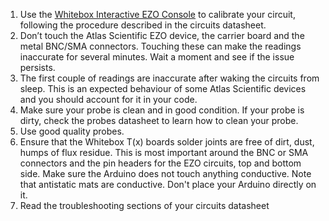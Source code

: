 
1. Use the [Whitebox Interactive EZO Console](https://github.com/whitebox-labs/whitebox-ezo-console/archive/main.zip ':target=_blank')
 to calibrate your circuit, following the procedure described in the circuits datasheet.
1. Don’t touch the Atlas Scientific EZO device, the carrier board and the metal BNC/SMA connectors. Touching these can make the readings inaccurate for several minutes. Wait a moment and see if the issue persists.
1. The first couple of readings are inaccurate after waking the circuits from sleep. This is an expected behaviour of some Atlas Scientific devices and you should account for it in your code.
1. Make sure your probe is clean and in good condition. If your probe is dirty, check the probes datasheet to learn how to clean your probe.
1. Use good quality probes.
1. Ensure that the Whitebox T(x) boards solder joints are free of dirt, dust, humps of flux residue. This is most important around the BNC or SMA connectors and the pin headers for the EZO circuits, top and bottom side. Make sure the Arduino does not touch anything conductive. Note that antistatic mats are conductive. Don't place your Arduino directly on it.
1. Read the troubleshooting sections of your circuits datasheet
